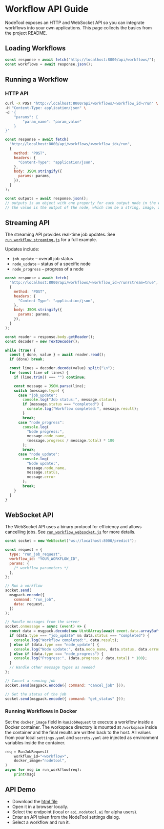 # Workflow API Guide

NodeTool exposes an HTTP and WebSocket API so you can integrate workflows into your own applications.
This page collects the basics from the project README.

## Loading Workflows

```javascript
const response = await fetch("http://localhost:8000/api/workflows/");
const workflows = await response.json();
```

## Running a Workflow

### HTTP API

```bash
curl -X POST "http://localhost:8000/api/workflows/<workflow_id>/run" \
-H "Content-Type: application/json" \
-d '{
    "params": {
        "param_name": "param_value"
    }
}'
```

```javascript
const response = await fetch(
  "http://localhost:8000/api/workflows/<workflow_id>/run",
  {
    method: "POST",
    headers: {
      "Content-Type": "application/json",
    },
    body: JSON.stringify({
      params: params,
    }),
  }
);

const outputs = await response.json();
// outputs is an object with one property for each output node in the workflow
// the value is the output of the node, which can be a string, image, audio, etc.
```

## Streaming API

The streaming API provides real-time job updates. See
[`run_workflow_streaming.js`](../examples/run_workflow_streaming.js) for a full example.

Updates include:

- `job_update` – overall job status
- `node_update` – status of a specific node
- `node_progress` – progress of a node

```javascript
const response = await fetch(
  "http://localhost:8000/api/workflows/<workflow_id>/run?stream=true",
  {
    method: "POST",
    headers: {
      "Content-Type": "application/json",
    },
    body: JSON.stringify({
      params: params,
    }),
  }
);

const reader = response.body.getReader();
const decoder = new TextDecoder();

while (true) {
  const { done, value } = await reader.read();
  if (done) break;

  const lines = decoder.decode(value).split("\n");
  for (const line of lines) {
    if (line.trim() === "") continue;

    const message = JSON.parse(line);
    switch (message.type) {
      case "job_update":
        console.log("Job status:", message.status);
        if (message.status === "completed") {
          console.log("Workflow completed:", message.result);
        }
        break;
      case "node_progress":
        console.log(
          "Node progress:",
          message.node_name,
          (message.progress / message.total) * 100
        );
        break;
      case "node_update":
        console.log(
          "Node update:",
          message.node_name,
          message.status,
          message.error
        );
        break;
    }
  }
}
```

## WebSocket API

The WebSocket API uses a binary protocol for efficiency and allows cancelling jobs.
See [`run_workflow_websocket.js`](../examples/run_workflow_websocket.js) for more details.

```javascript
const socket = new WebSocket("ws://localhost:8000/predict");

const request = {
  type: "run_job_request",
  workflow_id: "YOUR_WORKFLOW_ID",
  params: {
    /* workflow parameters */
  },
};

// Run a workflow
socket.send(
  msgpack.encode({
    command: "run_job",
    data: request,
  })
);

// Handle messages from the server
socket.onmessage = async (event) => {
  const data = msgpack.decode(new Uint8Array(await event.data.arrayBuffer()));
  if (data.type === "job_update" && data.status === "completed") {
    console.log("Workflow completed:", data.result);
  } else if (data.type === "node_update") {
    console.log("Node update:", data.node_name, data.status, data.error);
  } else if (data.type === "node_progress") {
    console.log("Progress:", (data.progress / data.total) * 100);
  }
  // Handle other message types as needed
};

// Cancel a running job
socket.send(msgpack.encode({ command: "cancel_job" }));

// Get the status of the job
socket.send(msgpack.encode({ command: "get_status" }));
```

### Running Workflows in Docker

Set the `docker_image` field in `RunJobRequest` to execute a workflow inside a
Docker container. The workspace directory is mounted at `/workspace` inside the
container and the final results are written back to the host.
All values from your local `settings.yaml` and `secrets.yaml` are injected as
environment variables inside the container.

```python
req = RunJobRequest(
    workflow_id="<workflow>",
    docker_image="nodetool",
)
async for msg in run_workflow(req):
    print(msg)
```

## API Demo

- Download the [html file](<(api-demo.html)>)
- Open it in a browser locally.
- Select the endpoint (local or `api.nodetool.ai` for alpha users).
- Enter an API token from the NodeTool settings dialog.
- Select a workflow and run it.
